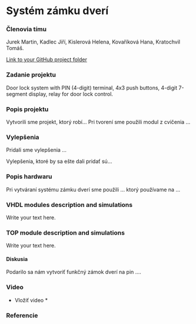 # Systém zámku dverí

### Členovia tímu
Jurek Martin, Kadlec Jiří, Kislerová Helena, Kovaříková Hana, Kratochvil Tomáš.

[Link to your GitHub project folder](https://github.com/Krakenuz/Digital-electronics-1-Project)

### Zadanie projektu
Door lock system with PIN (4-digit) terminal, 4x3 push buttons, 4-digit 7-segment display, relay for door lock control.

### Popis projektu
Vytvorili sme projekt, ktorý robí...
Pri tvorení sme použili modul z cvičenia ...


### Vylepšenia
Pridali sme vylepšenia ...

Vylepšenia, ktoré by sa ešte dali pridať sú...

### Popis hardwaru
Pri vytváraní systému zámku dverí sme použili ... ktorý používame na ...

### VHDL modules description and simulations
Write your text here.

### TOP module description and simulations
Write your text here.

#### Diskusia
Podarilo sa nám vytvoriť funkčný zámok dverí na pin ....

### Video
* Vložiť video *

### Referencie

